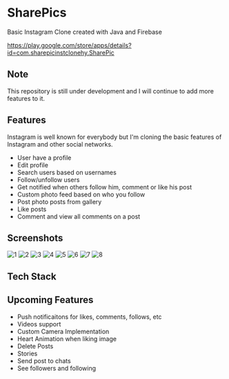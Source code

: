 # SharePics

Basic Instagram Clone created with Java and Firebase

https://play.google.com/store/apps/details?id=com.sharepicinstclonehy.SharePic

## Note
This repository is still under development and I will continue to add more features to it.

## Features

Instagram is well known for everybody but I'm cloning the basic features of Instagram and other social networks.

 - User have a profile
 - Edit profile
 - Search users based on usernames
 - Follow/unfollow users
 - Get notified when others follow him, comment or like his post
 - Custom photo feed based on who you follow
 - Post photo posts from gallery
 - Like posts
 - Comment and view all comments on a post

## Screenshots

![1](https://user-images.githubusercontent.com/109144995/218674754-6af8e174-b595-427d-9e14-33cbe32f03ca.png)
![2](https://user-images.githubusercontent.com/109144995/218674762-c7e9a320-d9b0-4605-8e4d-7cd0e5ae08cc.png)
![3](https://user-images.githubusercontent.com/109144995/218674773-db972678-507b-4dc3-b0be-3befe9a3ae1d.png)
![4](https://user-images.githubusercontent.com/109144995/218674787-d28cbe17-5ad3-4e93-8a1e-153346418425.png)
![5](https://user-images.githubusercontent.com/109144995/218674792-d9132181-41a2-428e-8d9e-b452cea32060.png)
![6](https://user-images.githubusercontent.com/109144995/218674803-457829e3-e0bd-4856-b602-0ca4a4d46e47.png)
![7](https://user-images.githubusercontent.com/109144995/218674812-ba2c0cf5-05d9-432d-ba25-70f31693d82a.png)
![8](https://user-images.githubusercontent.com/109144995/218674930-98ddc198-1212-4226-a3f2-06c6b0c20ea8.png)


## Tech Stack

## Upcoming Features

 -  Push notificaitons for likes, comments, follows, etc
 -  Videos support
 -  Custom Camera Implementation
 -  Heart Animation when liking image
 -  Delete Posts
 -  Stories
 -  Send post to chats
 -  See followers and following
 

